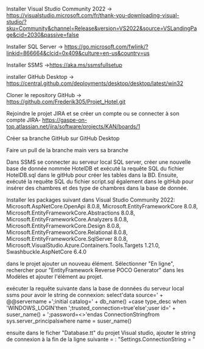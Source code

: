Installer Visual Studio Community 2022 -> https://visualstudio.microsoft.com/fr/thank-you-downloading-visual-studio/?sku=Community&channel=Release&version=VS2022&source=VSLandingPage&cid=2030&passive=false

Installer SQL Server -> https://go.microsoft.com/fwlink/?linkid=866664&clcid=0x409&culture=en-us&country=us

Installer SSMS ->https://aka.ms/ssmsfullsetup 

installer GitHub Desktop -> https://central.github.com/deployments/desktop/desktop/latest/win32

Cloner le repository GitHub -> https://github.com/Frederik305/Projet_Hotel.git

Rejoindre le projet JIRA et se créer un compte ou se connecter à son compte JIRA- https://gaspe-on-top.atlassian.net/jira/software/projects/KAN/boards/1

Créer sa branche GitHub sur GitHub Desktop

Faire un pull de la branche main vers sa branche

Dans SSMS se connecter au serveur local SQL server, créer une nouvelle base de donnée nommée HotelDB et exécuté la requête SQL du fichier HotelDB.sql dans le gitHub pour créer les tables dans la BD. 
Ensuite, exécuté la requête SQL du fichier script.sql également dans le gitHub pour insérer des chambres et des type de chambres dans la base de donnée. 
 

Installer les packages suivant dans Visual Studio Community 2022: 
Microsoft.AspNetCore.OpenApi 8.0.8,
Microsoft.EntityFrameworkCore 8.0.8,
Microsoft.EntityFrameworkCore.Abstractions 8.0.8,
Microsoft.EntityFrameworkCore.Analyzers 8.0.8,
Microsoft.EntityFrameworkCore.Design 8.0.8,
Microsoft.EntityFrameworkCore.Relational 8.0.8,
Microsoft.EntityFrameworkCore.SqlServer 8.0.8,
Microsoft.VisualStudio.Azure.Containers.Tools.Targets 1.21.0,
Swashbuckle.AspNetCore 6.4.0

dans le projet ajouter un nouveau élément. Sélectionner "En ligne", rechercher pour "EntityFramework Reverse POCO Generator" dans les Modèles et ajouter l'élément au projet.

exécuter la requête suivante dans la base de données du serveur local ssms pour avoir le string de connexion: select'data source=' + @@servername +';initial catalog=' + db_name() +case type_desc when 'WINDOWS_LOGIN'then ';trusted_connection=true'else';user id=' + suser_name() + ';password=<<YourPassword>>'endas ConnectionStringfrom sys.server_principalswhere name = suser_name()

ensuite dans le ficher "Database.tt" du projet Visual studio, ajouter le string de connexion à la fin de la ligne suivante = : "Settings.ConnectionString        = " 
